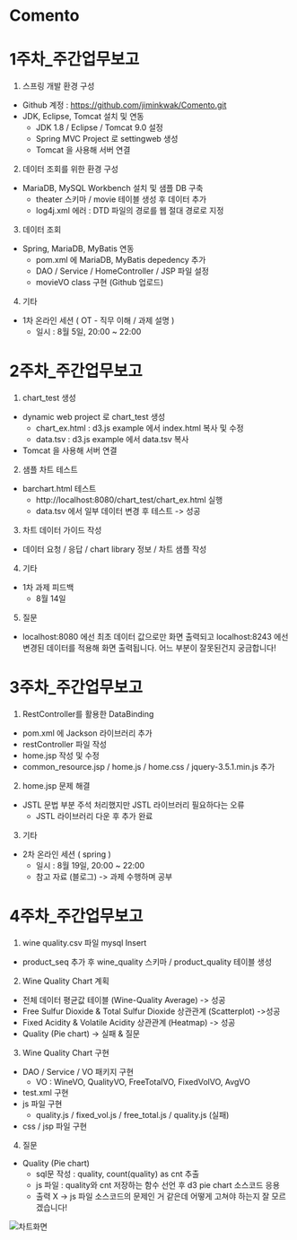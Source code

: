 # Comento

# 1주차_주간업무보고

1. 스프링 개발 환경 구성 
* Github 계정 : https://github.com/jiminkwak/Comento.git  
* JDK, Eclipse, Tomcat 설치 및 연동 
  + JDK 1.8 / Eclipse / Tomcat 9.0 설정 
  + Spring MVC Project 로 settingweb 생성 
  + Tomcat 을 사용해 서버 연결 
 
 
 
2. 데이터 조회를 위한 환경 구성 
* MariaDB, MySQL Workbench 설치 및 샘플 DB 구축 
  + theater 스키마 / movie 테이블 생성 후 데이터 추가 
  + log4j.xml 에러 : DTD 파일의 경로를 웹 절대 경로로 지정 
  
  
  
3. 데이터 조회 
* Spring, MariaDB, MyBatis 연동 
  + pom.xml 에 MariaDB, MyBatis depedency 추가 
  + DAO / Service / HomeController / JSP 파일 설정 
  + movieVO class 구현 (Github 업로드) 
   
   
 
4. 기타 
* 1차 온라인 세션 ( OT - 직무 이해 / 과제 설명 ) 
  + 일시 : 8월 5일, 20:00 ~ 22:00 
      
      

# 2주차_주간업무보고

1. chart_test 생성  
* dynamic web project 로 chart_test 생성 
  + chart_ex.html : d3.js example 에서 index.html 복사 및 수정 
  + data.tsv : d3.js example 에서 data.tsv 복사 
* Tomcat 을 사용해 서버 연결  

2. 샘플 차트 테스트  
* barchart.html 테스트 
  + http://localhost:8080/chart_test/chart_ex.html 실행
  + data.tsv 에서 일부 데이터 변경 후 테스트 -> 성공

3. 차트 데이터 가이드 작성
* 데이터 요청 / 응답 / chart library 정보 / 차트 샘플 작성 

4. 기타 
* 1차 과제 피드백 
  + 8월 14일  
  
5. 질문 
  - localhost:8080 에선 최초 데이터 값으로만 화면 출력되고 localhost:8243 에선 변경된 데이터를 적용해 화면 출력됩니다. 어느 부분이 잘못된건지 궁금합니다!




# 3주차_주간업무보고

1. RestController를 활용한 DataBinding
* pom.xml 에 Jackson 라이브러리 추가
* restController 파일 작성
* home.jsp 작성 및 수정
* common_resource.jsp / home.js / home.css / jquery-3.5.1.min.js 추가

2. home.jsp 문제 해결
* JSTL 문법 부분 주석 처리했지만 JSTL 라이브러리 필요하다는 오류
  + JSTL 라이브러리 다운 후 추가 완료

3. 기타
* 2차 온라인 세션 ( spring )
  + 일시 : 8월 19일, 20:00 ~ 22:00
  + 참고 자료 (블로그) -> 과제 수행하며 공부
    
    
# 4주차_주간업무보고

1. wine quality.csv 파일 mysql Insert
* product_seq 추가 후 wine_quality 스키마 / product_quality 테이블 생성

2. Wine Quality Chart 계획
* 전체 데이터 평균값 테이블 (Wine-Quality Average) -> 성공
* Free Sulfur Dioxide & Total Sulfur Dioxide 상관관계 (Scatterplot) ->성공
* Fixed Acidity & Volatile Acidity 상관관계 (Heatmap) -> 성공
* Quality (Pie chart) -> 실패 & 질문

3. Wine Quality Chart 구현
* DAO / Service / VO 패키지 구현
  + VO : WineVO, QualityVO, FreeTotalVO, FixedVolVO, AvgVO
* test.xml 구현
* js 파일 구현
  + quality.js / fixed_vol.js / free_total.js / quality.js (실패)
* css / jsp 파일 구현

4. 질문
* Quality (Pie chart)
  + sql문 작성 : quality, count(quality) as cnt 추출
  + js 파일 : quality와 cnt 저장하는 함수 선언 후 d3 pie chart 소스코드 응용
  + 출력 X -> js 파일 소스코드의 문제인 거 같은데 어떻게 고쳐야 하는지 잘 모르겠습니다!

![차트화면](https://user-images.githubusercontent.com/40231379/91694566-b5c6ec80-eba7-11ea-9385-c08516989ee6.JPG)
